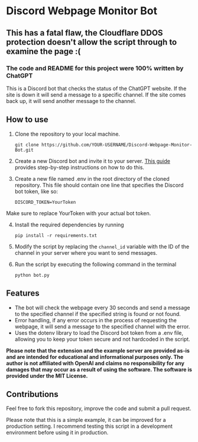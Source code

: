 # Discord Webpage Monitor Bot

## This has a fatal flaw, the Cloudflare DDOS protection doesn't allow the script through to examine the page :(

### **The code and README for this project were 100% written by ChatGPT**

This is a Discord bot that checks the status of the ChatGPT website. If the site is down it will send a message to a specific channel. If the site comes back up, it will send another message to the channel.

## How to use

1. Clone the repository to your local machine.

    ``git clone https://github.com/YOUR-USERNAME/Discord-Webpage-Monitor-Bot.git``

2. Create a new Discord bot and invite it to your server. [This guide](https://discordpy.readthedocs.io/en/latest/discord.html) provides step-by-step instructions on how to do this.

3. Create a new file named .env in the root directory of the cloned repository. This file should contain one line that specifies the Discord bot token, like so:

    ``DISCORD_TOKEN=YourToken``

Make sure to replace YourToken with your actual bot token.

4. Install the required dependencies by running

    ``pip install -r requirements.txt``

5. Modify the script by replacing the `channel_id` variable with the ID of the channel in your server where you want to send messages.

6. Run the script by executing the following command in the terminal

    ``python bot.py``

## Features

* The bot will check the webpage every 30 seconds and send a message to the specified channel if the specified string is found or not found.
* Error handling, if any error occurs in the process of requesting the webpage, it will send a message to the specified channel with the error.
* Uses the dotenv library to load the Discord bot token from a .env file, allowing you to keep your token secure and not hardcoded in the script.

**Please note that the extension and the example server are provided as-is and are intended for educational and informational purposes only. The author is not affiliated with OpenAI and claims no responsibility for any damages that may occur as a result of using the software. The software is provided under the MIT License.**

## Contributions

Feel free to fork this repository, improve the code and submit a pull request.

Please note that this is a simple example, it can be improved for a production setting. I recommend testing this script in a development environment before using it in production.
